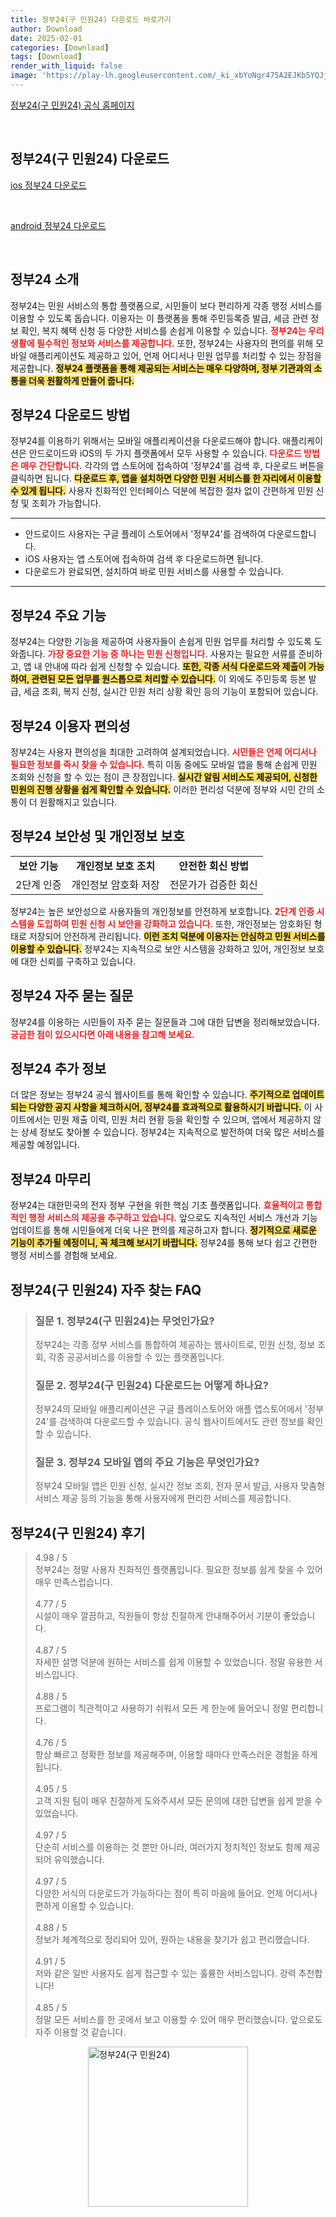 ```yaml
---
title: 정부24(구 민원24) 다운로드 바로가기
author: Download
date: 2025-02-01
categories: [Download]
tags: [Download]
render_with_liquid: false
image: 'https://play-lh.googleusercontent.com/_ki_xbYoNgr475A2EJKb5YQJjwi3FHZcyDNKtyDemEZjZaMMiE8vF29czk8wxO3tvg=s256-rw'
---
```

<p><a class='click-button' title='정부24(구 민원24)' href='https://www.gov.kr/' rel='nofollow'>정부24(구 민원24) 공식 홈페이지</a></p><br>
<h2 id='정부24(구 민원24)_다운로드'>정부24(구 민원24) 다운로드</h2>
<p><a class="click-button ios" title="정부24 다운로드" href="https://apps.apple.com/kr/app/%EC%A0%95%EB%B6%8024-%EA%B5%AC-%EB%AF%BC%EC%9B%9024/id586454505" rel="nofollow">ios 정부24 다운로드</a></p><br>
<p><a class="click-button android" title="정부24 다운로드" href="https://play.google.comhttps://play.google.com/store/apps/details?id=kr.go.minwon.m" rel="nofollow">android 정부24 다운로드</a></p><br>


<h2 id='정부24_소개'>정부24 소개</h2>

<p>정부24는 민원 서비스의 통합 플랫폼으로, 시민들이 보다 편리하게 각종 행정 서비스를 이용할 수 있도록 돕습니다. 이용자는 이 플랫폼을 통해 주민등록증 발급, 세금 관련 정보 확인, 복지 혜택 신청 등 다양한 서비스를 손쉽게 이용할 수 있습니다. <b><span style="color: #ee2323;">정부24는 우리 생활에 필수적인 정보와 서비스를 제공합니다.</span></b> 또한, 정부24는 사용자의 편의를 위해 모바일 애플리케이션도 제공하고 있어, 언제 어디서나 민원 업무를 처리할 수 있는 장점을 제공합니다. <b><span style="background-color: #ffe066;">정부24 플랫폼을 통해 제공되는 서비스는 매우 다양하며, 정부 기관과의 소통을 더욱 원활하게 만들어 줍니다.</span></b></p>

<h2 id='정부24_다운로드 방법'>정부24 다운로드 방법</h2>

<p>정부24를 이용하기 위해서는 모바일 애플리케이션을 다운로드해야 합니다. 애플리케이션은 안드로이드와 iOS의 두 가지 플랫폼에서 모두 사용할 수 있습니다. <b><span style="color: #ee2323;">다운로드 방법은 매우 간단합니다.</span></b> 각각의 앱 스토어에 접속하여 '정부24'를 검색 후, 다운로드 버튼을 클릭하면 됩니다. <b><span style="background-color: #ffe066;">다운로드 후, 앱을 설치하면 다양한 민원 서비스를 한 자리에서 이용할 수 있게 됩니다.</span></b> 사용자 친화적인 인터페이스 덕분에 복잡한 절차 없이 간편하게 민원 신청 및 조회가 가능합니다.</p>

<hr />

<ul>
    <li>안드로이드 사용자는 구글 플레이 스토어에서 '정부24'를 검색하여 다운로드합니다.</li>
    <li>iOS 사용자는 앱 스토어에 접속하여 검색 후 다운로드하면 됩니다.</li>
    <li>다운로드가 완료되면, 설치하여 바로 민원 서비스를 사용할 수 있습니다.</li>
</ul>

<hr />

<h2 id='정부24_주요 기능'>정부24 주요 기능</h2>

<p>정부24는 다양한 기능을 제공하여 사용자들이 손쉽게 민원 업무를 처리할 수 있도록 도와줍니다. <b><span style="color: #ee2323;">가장 중요한 기능 중 하나는 민원 신청입니다.</span></b> 사용자는 필요한 서류를 준비하고, 앱 내 안내에 따라 쉽게 신청할 수 있습니다. <b><span style="background-color: #ffe066;">또한, 각종 서식 다운로드와 제출이 가능하여, 관련된 모든 업무를 원스톱으로 처리할 수 있습니다.</span></b> 이 외에도 주민등록 등본 발급, 세금 조회, 복지 신청, 실시간 민원 처리 상황 확인 등의 기능이 포함되어 있습니다.</p>

<h2 id='정부24_이용자 편의성'>정부24 이용자 편의성</h2>

<p>정부24는 사용자 편의성을 최대한 고려하여 설계되었습니다. <b><span style="color: #ee2323;">시민들은 언제 어디서나 필요한 정보를 즉시 찾을 수 있습니다.</span></b> 특히 이동 중에도 모바일 앱을 통해 손쉽게 민원 조회와 신청을 할 수 있는 점이 큰 장점입니다. <b><span style="background-color: #ffe066;">실시간 알림 서비스도 제공되어, 신청한 민원의 진행 상황을 쉽게 확인할 수 있습니다.</span></b> 이러한 편리성 덕분에 정부와 시민 간의 소통이 더 원활해지고 있습니다.</p>

<h2 id='정부24_보안성 및 개인정보 보호'>정부24 보안성 및 개인정보 보호</h2>

<table>
    <tr>
        <td style="text-align: center; height: 17px;"><b>보안 기능</b></td>
        <td style="text-align: center; height: 17px;"><b>개인정보 보호 조치</b></td>
        <td style="text-align: center; height: 17px;"><b>안전한 회신 방법</b></td>
    </tr>
    <tr>
        <td style="text-align: center; height: 17px;">2단계 인증</td>
        <td style="text-align: center; height: 17px;">개인정보 암호화 저장</td>
        <td style="text-align: center; height: 17px;">전문가가 검증한 회신</td>
    </tr>
</table>

<p>정부24는 높은 보안성으로 사용자들의 개인정보를 안전하게 보호합니다. <b><span style="color: #ee2323;">2단계 인증 시스템을 도입하여 민원 신청 시 보안을 강화하고 있습니다.</span></b> 또한, 개인정보는 암호화된 형태로 저장되어 안전하게 관리됩니다. <b><span style="background-color: #ffe066;">이런 조치 덕분에 이용자는 안심하고 민원 서비스를 이용할 수 있습니다.</span></b> 정부24는 지속적으로 보안 시스템을 강화하고 있어, 개인정보 보호에 대한 신뢰를 구축하고 있습니다.</p>

<h2 id='정부24_자주 묻는 질문'>정부24 자주 묻는 질문</h2>

<p>정부24를 이용하는 시민들이 자주 묻는 질문들과 그에 대한 답변을 정리해보았습니다. <b><span style="color: #ee2323;">궁금한 점이 있으시다면 아래 내용을 참고해 보세요.</span></b></p>

<h2 id='정부24_추가 정보'>정부24 추가 정보</h2>

<p>더 많은 정보는 정부24 공식 웹사이트를 통해 확인할 수 있습니다. <b><span style="background-color: #ffe066;">주기적으로 업데이트되는 다양한 공지 사항을 체크하시어, 정부24를 효과적으로 활용하시기 바랍니다.</span></b> 이 사이트에서는 민원 제출 이력, 민원 처리 현황 등을 확인할 수 있으며, 앱에서 제공하지 않는 상세 정보도 찾아볼 수 있습니다. 정부24는 지속적으로 발전하여 더욱 많은 서비스를 제공할 예정입니다.</p>

<h2 id='정부24_마무리'>정부24 마무리</h2>

<p>정부24는 대한민국의 전자 정부 구현을 위한 핵심 기초 플랫폼입니다. <b><span style="color: #ee2323;">효율적이고 통합적인 행정 서비스의 제공을 추구하고 있습니다.</span></b> 앞으로도 지속적인 서비스 개선과 기능 업데이트를 통해 시민들에게 더욱 나은 편의를 제공하고자 합니다. <b><span style="background-color: #ffe066;">정기적으로 새로운 기능이 추가될 예정이니, 꼭 체크해 보시기 바랍니다.</span></b> 정부24를 통해 보다 쉽고 간편한 행정 서비스를 경험해 보세요.</p>


<h2 id='정부24(구 민원24)_자주_찾는_FAQ'>정부24(구 민원24) 자주 찾는 FAQ</h2>
<div itemscope="" itemtype="https://schema.org/FAQPage"> <blockquote> <div itemscope="" itemprop="mainEntity" itemtype="https://schema.org/Question"> <h3 itemprop="name">질문 1. 정부24(구 민원24)는 무엇인가요?</h3> <div itemscope="" itemprop="acceptedAnswer" itemtype="https://schema.org/Answer"> <span itemprop="text"> <p>정부24는 각종 정부 서비스를 통합하여 제공하는 웹사이트로, 민원 신청, 정보 조회, 각종 공공서비스를 이용할 수 있는 플랫폼입니다.</p> </span> </div> </div> <div itemscope="" itemprop="mainEntity" itemtype="https://schema.org/Question"> <h3 itemprop="name">질문 2. 정부24(구 민원24) 다운로드는 어떻게 하나요?</h3> <div itemscope="" itemprop="acceptedAnswer" itemtype="https://schema.org/Answer"> <span itemprop="text"> <p>정부24의 모바일 애플리케이션은 구글 플레이스토어와 애플 앱스토어에서 '정부24'를 검색하여 다운로드할 수 있습니다. 공식 웹사이트에서도 관련 정보를 확인할 수 있습니다.</p> </span> </div> </div> <div itemscope="" itemprop="mainEntity" itemtype="https://schema.org/Question"> <h3 itemprop="name">질문 3. 정부24 모바일 앱의 주요 기능은 무엇인가요?</h3> <div itemscope="" itemprop="acceptedAnswer" itemtype="https://schema.org/Answer"> <span itemprop="text"> <p>정부24 모바일 앱은 민원 신청, 실시간 정보 조회, 전자 문서 발급, 사용자 맞춤형 서비스 제공 등의 기능을 통해 사용자에게 편리한 서비스를 제공합니다.</p> </span> </div> </div> </blockquote> </div>
<h2 id='정부24(구 민원24)_후기'>정부24(구 민원24) 후기</h2>
<div itemscope itemtype="https://schema.org/Product">
  <blockquote>
  <div itemprop="review" itemscope itemtype="https://schema.org/Review">
      <div itemprop="reviewRating" itemscope itemtype="https://schema.org/Rating"> <span itemprop="ratingValue">4.98</span> / <span itemprop="bestRating">5</span> </div>
      <span itemprop="reviewBody">정부24는 정말 사용자 친화적인 플랫폼입니다. 필요한 정보를 쉽게 찾을 수 있어 매우 만족스럽습니다.</span>
  </div>
  <br>
  <div itemprop="review" itemscope itemtype="https://schema.org/Review">
      <div itemprop="reviewRating" itemscope itemtype="https://schema.org/Rating"> <span itemprop="ratingValue">4.77</span> / <span itemprop="bestRating">5</span> </div>
      <span itemprop="reviewBody">시설이 매우 깔끔하고, 직원들이 항상 친절하게 안내해주어서 기분이 좋았습니다.</span>
  </div>
  <br>
  <div itemprop="review" itemscope itemtype="https://schema.org/Review">
      <div itemprop="reviewRating" itemscope itemtype="https://schema.org/Rating"> <span itemprop="ratingValue">4.87</span> / <span itemprop="bestRating">5</span> </div>
      <span itemprop="reviewBody">자세한 설명 덕분에 원하는 서비스를 쉽게 이용할 수 있었습니다. 정말 유용한 서비스입니다.</span>
  </div>
  <br>
  <div itemprop="review" itemscope itemtype="https://schema.org/Review">
      <div itemprop="reviewRating" itemscope itemtype="https://schema.org/Rating"> <span itemprop="ratingValue">4.88</span> / <span itemprop="bestRating">5</span> </div>
      <span itemprop="reviewBody">프로그램이 직관적이고 사용하기 쉬워서 모든 게 한눈에 들어오니 정말 편리합니다.</span>
  </div>
  <br>
  <div itemprop="review" itemscope itemtype="https://schema.org/Review">
      <div itemprop="reviewRating" itemscope itemtype="https://schema.org/Rating"> <span itemprop="ratingValue">4.76</span> / <span itemprop="bestRating">5</span> </div>
      <span itemprop="reviewBody">항상 빠르고 정확한 정보를 제공해주며, 이용할 때마다 만족스러운 경험을 하게 됩니다.</span>
  </div>
  <br>
  <div itemprop="review" itemscope itemtype="https://schema.org/Review">
      <div itemprop="reviewRating" itemscope itemtype="https://schema.org/Rating"> <span itemprop="ratingValue">4.95</span> / <span itemprop="bestRating">5</span> </div>
      <span itemprop="reviewBody">고객 지원 팀이 매우 친절하게 도와주셔서 모든 문의에 대한 답변을 쉽게 받을 수 있었습니다.</span>
  </div>
  <br>
  <div itemprop="review" itemscope itemtype="https://schema.org/Review">
      <div itemprop="reviewRating" itemscope itemtype="https://schema.org/Rating"> <span itemprop="ratingValue">4.97</span> / <span itemprop="bestRating">5</span> </div>
      <span itemprop="reviewBody">단순히 서비스를 이용하는 것 뿐만 아니라, 여러가지 정치적인 정보도 함께 제공되어 유익했습니다.</span>
  </div>
  <br>
  <div itemprop="review" itemscope itemtype="https://schema.org/Review">
      <div itemprop="reviewRating" itemscope itemtype="https://schema.org/Rating"> <span itemprop="ratingValue">4.97</span> / <span itemprop="bestRating">5</span> </div>
      <span itemprop="reviewBody">다양한 서식의 다운로드가 가능하다는 점이 특히 마음에 들어요. 언제 어디서나 편하게 이용할 수 있습니다.</span>
  </div>
  <br>
  <div itemprop="review" itemscope itemtype="https://schema.org/Review">
      <div itemprop="reviewRating" itemscope itemtype="https://schema.org/Rating"> <span itemprop="ratingValue">4.88</span> / <span itemprop="bestRating">5</span> </div>
      <span itemprop="reviewBody">정보가 체계적으로 정리되어 있어, 원하는 내용을 찾기가 쉽고 편리했습니다.</span>
  </div>
  <br>
  <div itemprop="review" itemscope itemtype="https://schema.org/Review">
      <div itemprop="reviewRating" itemscope itemtype="https://schema.org/Rating"> <span itemprop="ratingValue">4.91</span> / <span itemprop="bestRating">5</span> </div>
      <span itemprop="reviewBody">저와 같은 일반 사용자도 쉽게 접근할 수 있는 훌륭한 서비스입니다. 강력 추천합니다!</span>
  </div>
  <br>
  <div itemprop="review" itemscope itemtype="https://schema.org/Review">
      <div itemprop="reviewRating" itemscope itemtype="https://schema.org/Rating"> <span itemprop="ratingValue">4.85</span> / <span itemprop="bestRating">5</span> </div>
      <span itemprop="reviewBody">정말 모든 서비스를 한 곳에서 보고 이용할 수 있어 매우 편리했습니다. 앞으로도 자주 이용할 것 같습니다.</span>
  </div>
  </blockquote>
</div>
<figure class="image" style="display: flex; justify-content: center; align-items: center; margin: 0;"><img src="https://play-lh.googleusercontent.com/_ki_xbYoNgr475A2EJKb5YQJjwi3FHZcyDNKtyDemEZjZaMMiE8vF29czk8wxO3tvg=s256-rw" alt="정부24(구 민원24)" width="256" height="256" style="max-width: 100%; height: auto;"></figure>